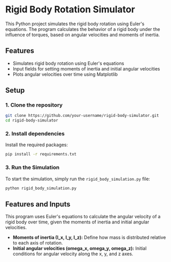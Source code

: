 # Rigid Body Rotation Simulator

This Python project simulates the rigid body rotation using Euler's equations. The program calculates the behavior of a rigid body under the influence of torques, based on angular velocities and moments of inertia.

## Features

- Simulates rigid body rotation using Euler's equations
- Input fields for setting moments of inertia and initial angular velocities
- Plots angular velocities over time using Matplotlib

## Setup

### 1. Clone the repository

```bash
git clone https://github.com/your-username/rigid-body-simulator.git
cd rigid-body-simulator
```

### 2. Install dependencies

Install the required packages:

```bash
pip install -r requirements.txt
```

### 3. Run the Simulation

To start the simulation, simply run the `rigid_body_simulation.py` file:

```bash
python rigid_body_simulation.py
```

## Features and Inputs

This program uses Euler's equations to calculate the angular velocity of a rigid body over time, given the moments of inertia and initial angular velocities.

- **Moments of inertia (I_x, I_y, I_z):** Define how mass is distributed relative to each axis of rotation.
- **Initial angular velocities (omega_x, omega_y, omega_z):** Initial conditions for angular velocity along the x, y, and z axes.
